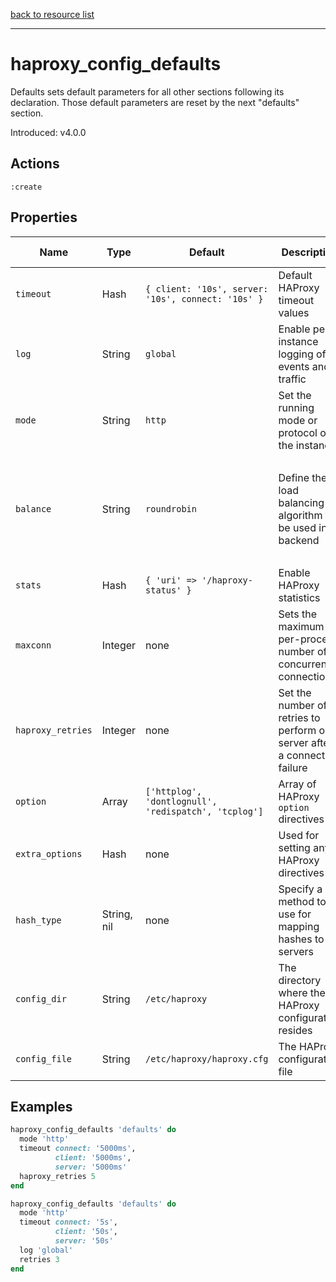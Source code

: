 [back to resource list](https://github.com/sous-chefs/haproxy#resources)

---

# haproxy_config_defaults

Defaults sets default parameters for all other sections following its declaration. Those default parameters are reset by the next "defaults" section.

Introduced: v4.0.0

## Actions

`:create`

## Properties

| Name | Type |  Default | Description | Allowed Values
| -- | -- | -- | -- | -- |
| `timeout` | Hash | `{ client: '10s', server: '10s', connect: '10s' }` | Default HAProxy timeout values |
| `log` | String | `global` | Enable per-instance logging of events and traffic |
| `mode` |  String | `http` | Set the running mode or protocol of the instance | `http`, `tcp`
| `balance` | String | `roundrobin` | Define the load balancing algorithm to be used in a backend | `roundrobin static-rr`, `leastconn`, `first`, `source`, `uri`, `url_param`, `header`, `rdp-cookie`
| `stats` | Hash | `{ 'uri' => '/haproxy-status' }` | Enable HAProxy statistics |
| `maxconn` | Integer | none | Sets the maximum per-process number of concurrent connections |
| `haproxy_retries` | Integer | none | Set the number of retries to perform on a server after a connection failure |
| `option` |  Array | `['httplog', 'dontlognull', 'redispatch', 'tcplog']` | Array of HAProxy `option` directives |
| `extra_options` |  Hash | none | Used for setting any HAProxy directives |
| `hash_type` |  String, nil | none | Specify a method to use for mapping hashes to servers | `consistent`, `map-based`, `nil`
| `config_dir` |  String | `/etc/haproxy` | The directory where the HAProxy configuration resides | Valid directory
| `config_file` |  String | `/etc/haproxy/haproxy.cfg` | The HAProxy configuration file | Valid file name

## Examples

```ruby
haproxy_config_defaults 'defaults' do
  mode 'http'
  timeout connect: '5000ms',
          client: '5000ms',
          server: '5000ms'
  haproxy_retries 5
end
```

```ruby
haproxy_config_defaults 'defaults' do
  mode 'http'
  timeout connect: '5s',
          client: '50s',
          server: '50s'
  log 'global'
  retries 3
end
```
